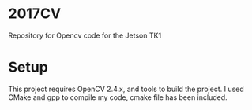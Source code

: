 # 2017CV
Repository for Opencv code for the Jetson TK1

# Setup
This project requires OpenCV 2.4.x, and tools to build the project. I used CMake and gpp to compile my code, cmake file has been included.
